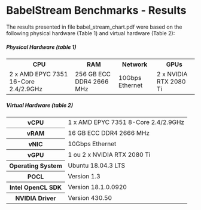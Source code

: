 # BabelStream Benchmarks - Results
The results presented in file babel_stream_chart.pdf were based on the following physical hardware (Table 1) and virtual hardware (Table 2):

<h5> Physical Hardware (table 1)</h5>
<table>
  
  <tr>
    <th>CPU</th>
    <th>RAM</th>
    <th>Network</th>
    <th>GPUs</th>
  </tr>
  
  <tr>
    <td>2 x AMD EPYC 7351 16-Core 2.4/2.9GHz</td>
    <td>256 GB ECC DDR4 2666 MHz</td>
    <td>10Gbps Ethernet</td>
    <td>2 x NVIDIA RTX 2080 Ti</td>
  </tr>
</table>


<h5> Virtual Hardware (table 2)</h5>
<table>
  
  <tr>
    <th>vCPU</th>
    <td>1 x AMD EPYC 7351 8-Core 2.4/2.9GHz</td>
  </tr>
  
  <tr>
    <th>vRAM</th>
    <td>16 GB ECC DDR4 2666 MHz</td>
  </tr>
  
  <tr>
    <th>vNIC</th>
    <td>10Gbps Ethernet</td>
  </tr>
  
  <tr>
    <th>vGPU</th>
    <td>1 ou 2 x NVIDIA RTX 2080 Ti</td>
  </tr>
  
  <tr>
    <th>Operating System</th>
    <td>Ubuntu 18.04.3 LTS</td>
  </tr>
  
  <tr>
    <th>POCL</th>
    <td>Version 1.3</td>
  </tr>
  
  
  <tr>
    <th>Intel OpenCL SDK</th>
    <td>Version 18.1.0.0920</td>
  </tr>
  
   <tr>
    <th>NVIDIA Driver</th>
    <td>Version 430.50</td>
  </tr>
  
  
  
</table>
